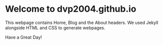 # Welcome to dvp2004.github.io

This webpage contains Home, Blog and the About headers.
We used Jekyll alongside HTML and CSS to generate webpages. 





Have a Great Day!
